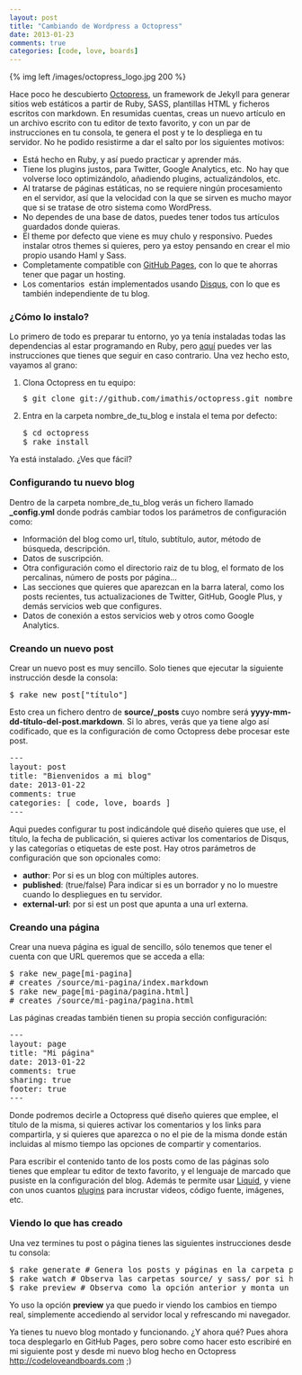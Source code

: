 ```yaml
---
layout: post
title: "Cambiando de Wordpress a Octopress"
date: 2013-01-23
comments: true
categories: [code, love, boards]
---
```


{% img left /images/octopress_logo.jpg 200 %}


Hace poco he descubierto <a title="A blogging framework for hackers" href="http://octopress.org" target="_blank">Octopress</a>, un framework de Jekyll para generar sitios web estáticos a partir de Ruby, SASS, plantillas HTML y ficheros escritos con markdown. En resumidas cuentas, creas un nuevo artículo en un archivo escrito con tu editor de texto favorito, y con un par de instrucciones en tu consola, te genera el post y te lo despliega en tu servidor. No he podido resistirme a dar el salto por los siguientes motivos:

<!--more-->
<ul>
	<li><span style="line-height: 13px;">Está hecho en Ruby, y así puedo practicar y aprender más.</span></li>
	<li>Tiene los plugins justos, para Twitter, Google Analytics, etc. No hay que volverse loco optimizándolo, añadiendo plugins, actualizándolos, etc.</li>
	<li>Al tratarse de páginas estáticas, no se requiere ningún procesamiento en el servidor, así que la velocidad con la que se sirven es mucho mayor que si se tratase de otro sistema como WordPress.</li>
	<li>No dependes de una base de datos, puedes tener todos tus artículos guardados donde quieras.</li>
	<li>El theme por defecto que viene es muy chulo y responsivo. Puedes instalar otros themes si quieres, pero ya estoy pensando en crear el mio propio usando Haml y Sass.</li>
	<li>Completamente compatible con <a title="GitHub Pages" href="http://pages.github.com" target="_blank">GitHub Pages</a>, con lo que te ahorras tener que pagar un hosting.</li>
	<li>Los comentarios  están implementados usando <a title="Disqus, elevating the discussion, anywhere on the web." href="http://disqus.com" target="_blank">Disqus</a>, con lo que es también independiente de tu blog.</li>
</ul>

<h3>¿Cómo lo instalo?</h3>
Lo primero de todo es preparar tu entorno, yo ya tenía instaladas todas las dependencias al estar programando en Ruby, pero <a title="Octopress setup" href="http://octopress.org/docs/setup/" target="_blank">aquí</a> puedes ver las instrucciones que tienes que seguir en caso contrario. Una vez hecho esto, vayamos al grano:
<ol>
	<li><span style="line-height: 13px;"><span style="line-height: 13px;">Clona Octopress en tu equipo:</span></span>
<pre>$ git clone git://github.com/imathis/octopress.git nombre_de_tu_blog</pre>
</li>
	<li>Entra en la carpeta nombre_de_tu_blog e instala el tema por defecto:
<pre>$ cd octopress
$ rake install</pre>
</li>
</ol>
Ya está instalado. ¿Ves que fácil?
<h3>Configurando tu nuevo blog</h3>
Dentro de la carpeta nombre_de_tu_blog verás un fichero llamado <strong>_config.yml</strong> donde podrás cambiar todos los parámetros de configuración como:
<ul>
	<li><span style="line-height: 13px;">Información del blog como url, título, subtítulo, autor, método de búsqueda, descripción.</span></li>
	<li>Datos de suscripción.</li>
	<li>Otra configuración como el directorio raiz de tu blog, el formato de los percalinas, número de posts por página...</li>
	<li>Las secciones que quieres que aparezcan en la barra lateral, como los posts recientes, tus actualizaciones de Twitter, GitHub, Google Plus, y demás servicios web que configures.</li>
	<li>Datos de conexión a estos servicios web y otros como Google Analytics.</li>
</ul>
<h3>Creando un nuevo post</h3>
Crear un nuevo post es muy sencillo. Solo tienes que ejecutar la siguiente instrucción desde la consola:
<pre>$ rake new_post["título"]</pre>
Esto crea un fichero dentro de <strong>source/_posts</strong> cuyo nombre será <strong>yyyy-mm-dd-título-del-post.markdown</strong>. Si lo abres, verás que ya tiene algo así codificado, que es la configuración de como Octopress debe procesar este post.

<pre>
--- 
layout: post 
title: "Bienvenidos a mi blog" 
date: 2013-01-22
comments: true 
categories: [ code, love, boards ]
---
</pre>

Aqui puedes configurar tu post indicándole qué diseño quieres que use, el título, la fecha de publicación, si quieres activar los comentarios de Disqus, y las categorías o etiquetas de este post. Hay otros parámetros de configuración que son opcionales como:
<ul>
	<li><strong>author</strong>: Por si es un blog con múltiples autores.</li>
	<li><strong>published</strong>: (true/false) Para indicar si es un borrador y no lo muestre cuando lo despliegues en tu servidor.</li>
	<li><strong>external-url</strong>: por si est un post que apunta a una url externa.</li>
</ul>
<h3>Creando una página</h3>
Crear una nueva página es igual de sencillo, sólo tenemos que tener el cuenta con que URL queremos que se acceda a ella:
<pre>
$ rake new_page[mi-pagina] 
# creates /source/mi-pagina/index.markdown
$ rake new_page[mi-pagina/pagina.html] 
# creates /source/mi-pagina/pagina.html
</pre>
Las páginas creadas también tienen su propia sección configuración:
<pre>
--- 
layout: page 
title: "Mi página" 
date: 2013-01-22 
comments: true 
sharing: true 
footer: true 
---
</pre>
Donde podremos decirle a Octopress qué diseño quieres que emplee, el título de la misma, si quieres activar los comentarios y los links para compartirla, y si quieres que aparezca o no el pie de la misma donde están incluidas al mismo tiempo las opciones de compartir y comentarios.

Para escribir el contenido tanto de los posts como de las páginas solo tienes que emplear tu editor de texto favorito, y el lenguaje de marcado que pusiste en la configuración del blog. Además te permite usar <a title="Liquid" href="https://github.com/Shopify/liquid/wiki/Liquid-for-Designers" target="_blank">Liquid</a>, y viene con unos cuantos <a title="Octopress plugins" href="http://octopress.org/docs/blogging/plugins/" target="_blank">plugins</a> para incrustar videos, código fuente, imágenes, etc.

<h3>Viendo lo que has creado</h3>
Una vez termines tu post o página tienes las siguientes instrucciones desde tu consola:
<pre>
$ rake generate # Genera los posts y páginas en la carpeta pública 
$ rake watch # Observa las carpetas source/ y sass/ por si hay cambios para generarlos automáticamente 
$ rake preview # Observa como la opción anterior y monta un servidor en http://localhost:4000
</pre>

Yo uso la opción <strong>preview</strong> ya que puedo ir viendo los cambios en tiempo real, simplemente accediendo al servidor local y refrescando mi navegador.

Ya tienes tu nuevo blog montado y funcionando. ¿Y ahora qué? Pues ahora toca desplegarlo en GitHub Pages, pero sobre como hacer esto escribiré en mi siguiente post y desde mi nuevo blog hecho en Octopress <a title="Code, Love and Boards" href="http://codeloveandboards.com" target="_blank">http://codeloveandboards.com</a> ;)
